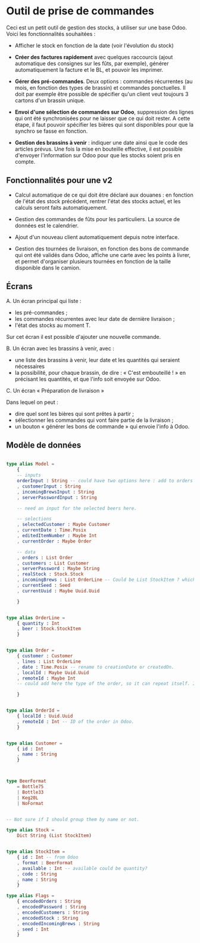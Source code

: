 # Outil de prise de commandes

Ceci est un petit outil de gestion des stocks, à utiliser sur une base Odoo.
Voici les fonctionnalités souhaitées :

- Afficher le stock en fonction de la date (voir l'évolution du stock)

- **Créer des factures rapidement** avec quelques raccourcis (ajout
  automatique des consignes sur les fûts, par exemple), générer automatiquement
  la facture et le BL, et pouvoir les imprimer.

- **Gérer des pré-commandes**. Deux options : commandes récurrentes (au mois,
  en fonction des types de brassin) et commandes ponctuelles. Il doit par
  exemple être possible de spécifier qu'un client veut toujours 3 cartons d'un
  brassin unique.

- **Envoi d'une sélection de commandes sur Odoo**, suppression des lignes qui ont
  été synchronisées pour ne laisser que ce qui doit rester. A cette étape, il
  faut pouvoir spécifier les bières qui sont disponibles pour que la synchro se
  fasse en fonction.

- **Gestion des brassins à venir** : indiquer une date ainsi que le code des
  articles prévus.  Une fois la mise en bouteille effective, il est possible
  d'envoyer l'information sur Odoo pour que les stocks soient pris en compte.

## Fonctionnalités pour une v2

- Calcul automatique de ce qui doit être déclaré aux douanes : en fonction de
  l'état des stock précédent, rentrer l'état des stocks actuel, et les calculs
  seront faits automatiquement.

- Gestion des commandes de fûts pour les particuliers. La source de données est
  le calendrier.

- Ajout d'un nouveau client automatiquement depuis notre interface.

- Gestion des tournées de livraison, en fonction des bons de commande qui ont
  été validés dans Odoo, affiche une carte avec les points à livrer, et permet
  d'organiser plusieurs tournées en fonction de la taille disponible dans le
  camion.

## Écrans

A. Un écran principal qui liste :

- les pré-commandes ;
- les commandes récurrentes avec leur date de dernière livraison ;
- l'état des stocks au moment T.

Sur cet écran il est possible d'ajouter une nouvelle commande.

B. Un écran avec les brassins à venir, avec :

- une liste des brassins à venir, leur date et les quantités qui seraient
  nécessaires
- la possibilité, pour chaque brassin, de dire : « C'est embouteillé ! » en
  précisant les quantités, et que l'info soit envoyée sur Odoo.

C. Un écran « Préparation de livraison »

Dans lequel on peut :

- dire quel sont les bières qui sont prêtes à partir ;
- sélectionner les commandes qui vont faire partie de la livraison ;
- un bouton « générer les bons de commande » qui envoie l'info à Odoo.

## Modèle de données

```Elm

type alias Model =
    {
    -- inputs
    orderInput : String -- could have two options here : add to orders or create invoice.
    , customerInput : String
    , incomingBrewsInput : String
    , serverPasswordInput : String

    -- need an input for the selected beers here.

    -- selections
    , selectedCustomer : Maybe Customer
    , currentDate : Time.Posix
    , editedItemNumber : Maybe Int
    , currentOrder : Maybe Order

    -- data
    , orders : List Order
    , customers : List Customer
    , serverPassword : Maybe String
    , realStock : Stock.Stock
    , incomingBrews : List OrderLine -- Could be List StockItem ? which could have a date added.
    , currentSeed : Seed
    , currentUuid : Maybe Uuid.Uuid

    }


type alias OrderLine =
    { quantity : Int
    , beer : Stock.StockItem
    }


type alias Order =
    { customer : Customer
    , lines : List OrderLine
    , date : Time.Posix -- rename to creationDate or createdOn.
    , localId : Maybe Uuid.Uuid
    , remoteId : Maybe Int
    -- could add here the type of the order, so it can repeat itself. In which case we would need to keep track of when the last time was ? hmm. maybe a lastSyncDate?

    }


type alias OrderId =
    { localId : Uuid.Uuid
    , remoteId : Int -- ID of the order in Odoo.
    }


type alias Customer =
    { id : Int
    , name : String
    }



type BeerFormat
    = Bottle75
    | Bottle33
    | Keg20L
    | NoFormat


-- Not sure if I should group them by name or not.

type alias Stock =
    Dict String (List StockItem)


type alias StockItem =
    { id : Int -- from Odoo
    , format : BeerFormat
    , available : Int -- available could be quantity?
    , code : String
    , name : String
    }

type alias Flags =
    { encodedOrders : String
    , encodedPassword : String
    , encodedCustomers : String
    , encodedStock : String
    , encodedIncomingBrews : String
    , seed : Int
    }


```
